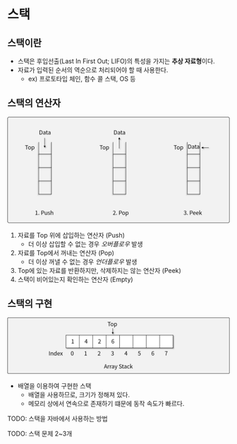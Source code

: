 # 스택

## 스택이란

- 스택은 후입선출(Last In First Out; LIFO)의 특성을 가지는 **추상 자료형**이다.
- 자료가 입력된 순서의 역순으로 처리되어야 할 때 사용한다.
    - ex) 프로토타입 체인, 함수 콜 스택, OS 등

## 스택의 연산자

![스택의 연산자](img/section5/1.png)

1. 자료를 Top 위에 삽입하는 연산자 (Push)
    - 더 이상 삽입할 수 없는 경우 *오버플로우* 발생
1. 자료를 Top에서 꺼내는 연산자 (Pop)
    - 더 이상 꺼낼 수 없는 경우 *언더플로우* 발생
1. Top에 있는 자료를 반환하지만, 삭제하지는 않는 연산자 (Peek)
1. 스택이 비어있는지 확인하는 연산자 (Empty)

## 스택의 구현

![스택](img/section5/2.png)

- 배열을 이용하여 구현한 스택
    - 배열을 사용하므로, 크기가 정해져 있다.
    - 메모리 상에서 연속으로 존재하기 떄문에 동작 속도가 빠르다.

TODO: 스택을 자바에서 사용하는 방법

TODO: 스택 문제 2~3개
